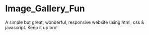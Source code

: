 # Image_Gallery_Fun
A simple but great, wonderful, responsive website using html, css &amp; javascript.
Keep it up bro!
